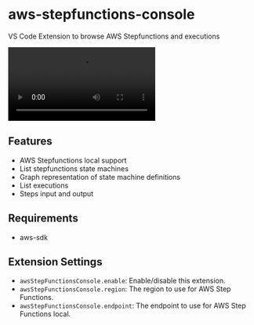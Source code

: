 # aws-stepfunctions-console
VS Code Extension to browse AWS Stepfunctions and executions

![demo](demo.mov)

## Features
* AWS Stepfunctions local support
* List stepfunctions state machines
* Graph representation of state machine definitions
* List executions
* Steps input and output

## Requirements
* aws-sdk

## Extension Settings
* `awsStepFunctionsConsole.enable`: Enable/disable this extension.
* `awsStepFunctionsConsole.region`: The region to use for AWS Step Functions.
* `awsStepFunctionsConsole.endpoint`: The endpoint to use for AWS Step Functions local.
